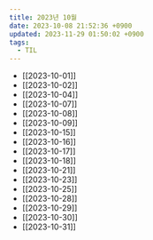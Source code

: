 ```yaml
---
title: 2023년 10월
date: 2023-10-08 21:52:36 +0900
updated: 2023-11-29 01:50:02 +0900
tags:
  - TIL
---
```


- [[2023-10-01]]
- [[2023-10-02]]
- [[2023-10-04]]
- [[2023-10-07]]
- [[2023-10-08]]
- [[2023-10-09]]
- [[2023-10-15]]
- [[2023-10-16]]
- [[2023-10-17]]
- [[2023-10-18]]
- [[2023-10-21]]
- [[2023-10-23]]
- [[2023-10-25]]
- [[2023-10-28]]
- [[2023-10-29]]
- [[2023-10-30]]
- [[2023-10-31]]